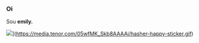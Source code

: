 ### Oi 

Sou **emily.**

![]([https://media.tenor.com/NVP2kRD7CHsAAAAM/dancing-dog.gif)](https://media.tenor.com/05wfMK_Skb8AAAAj/hasher-happy-sticker.gif)

